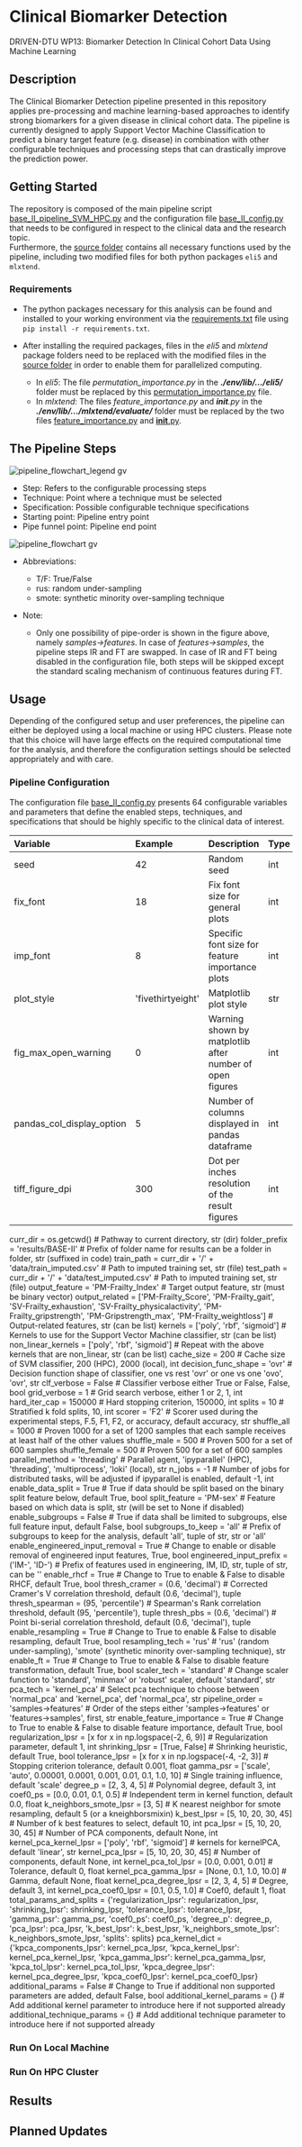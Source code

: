 # Clinical Biomarker Detection
DRIVEN-DTU WP13: Biomarker Detection In Clinical Cohort Data Using Machine Learning

## Description
The Clinical Biomarker Detection pipeline presented in this repository applies pre-processing and machine learning-based approaches to identify strong biomarkers for a given disease in clinical cohort data. The pipeline is currently designed to apply Support Vector Machine Classification to predict a binary target feature (e.g. disease) in combination with other configurable techniques and processing steps that can drastically improve the prediction power.

## Getting Started
The repository is composed of the main pipeline script [base_II_pipeline_SVM_HPC.py](https://github.com/sysbiolux/Clinical_Biomarker_Detection/blob/main/base_II_pipeline_SVM_HPC.py) and the configuration file [base_II_config.py](https://github.com/sysbiolux/Clinical_Biomarker_Detection/blob/main/base_II_config.py) that needs to be configured in respect to the clinical data and the research topic.  
Furthermore, the [source folder](https://github.com/sysbiolux/Clinical_Biomarker_Detection/blob/main/source/) contains all necessary functions used by the pipeline, including two modified files for both python packages `eli5` and `mlxtend`.

### Requirements
* The python packages necessary for this analysis can be found and installed to your working environment via the [requirements.txt](https://github.com/sysbiolux/Clinical_Biomarker_Detection/blob/main/requirements.txt) file using `pip install -r requirements.txt`.

* After installing the required packages, files in the *eli5* and *mlxtend* package folders need to be replaced with the modified files in the [source folder](https://github.com/sysbiolux/Clinical_Biomarker_Detection/blob/main/source/) in order to enable them for parallelized computing.

  - In *eli5*: The file *permutation_importance.py* in the ***./env/lib/.../eli5/*** folder must be replaced by this [permutation_importance.py](https://github.com/sysbiolux/Clinical_Biomarker_Detection/tree/main/source/eli5_mod) file.
  - In *mlxtend*: The files *feature_importance.py* and *__init__.py* in the ***./env/lib/.../mlxtend/evaluate/*** folder must be replaced by the two files [feature_importance.py](https://github.com/sysbiolux/Clinical_Biomarker_Detection/tree/main/source/mlxtend_mod) and [__init__.py](https://github.com/sysbiolux/Clinical_Biomarker_Detection/tree/main/source/mlxtend_mod).

## The Pipeline Steps
![pipeline_flowchart_legend gv](https://user-images.githubusercontent.com/38098941/157884373-e0fc6fee-623c-4ca1-a8dd-47ba5260cbf3.svg)
* Step: Refers to the configurable processing steps
* Technique: Point where a technique must be selected
* Specification: Possible configurable technique specifications
* Starting point: Pipeline entry point
* Pipe funnel point: Pipeline end point

![pipeline_flowchart gv](https://user-images.githubusercontent.com/38098941/157884274-6d565e24-1b3c-4512-b1a0-a26705945ffc.svg)
* Abbreviations:  
  - T/F: True/False
  - rus: random under-sampling  
  - smote: synthetic minority over-sampling technique

* Note:  
  - Only one possibility of pipe-order is shown in the figure above, namely *samples->features*. In case of *features->samples*, the pipeline steps IR and FT are swapped. In case of IR and FT being disabled in the configuration file, both steps will be skipped except the standard scaling mechanism of continuous features during FT.

## Usage
Depending of the configured setup and user preferences, the pipeline can either be deployed using a local machine or using HPC clusters. Please note that this choice will have large effects on the required computational time for the analysis, and therefore the configuration settings should be selected appropriately and with care.

### Pipeline Configuration
The configuration file [base_II_config.py](https://github.com/sysbiolux/Clinical_Biomarker_Detection/blob/main/base_II_config.py) presents 64 configurable variables and parameters that define the enabled steps, techniques, and specifications that should be highly specific to the clinical data of interest.

| Variable | Example | Description | Type |
| :--- | :--- | :--- | :--- |
| seed | 42  | Random seed | int |
| fix_font | 18 | Fix font size for general plots | int |
| imp_font | 8 | Specific font size for feature importance plots | int |
| plot_style | 'fivethirtyeight' | Matplotlib plot style | str |
| fig_max_open_warning | 0 | Warning shown by matplotlib after number of open figures | int |
| pandas_col_display_option | 5 | Number of columns displayed in pandas dataframe | int |
| tiff_figure_dpi | 300 | Dot per inches resolution of the result figures | int |
curr_dir = os.getcwd()  # Pathway to current directory, str (dir)
folder_prefix = 'results/BASE-II'  # Prefix of folder name for results can be a folder in folder, str (suffixed in code)
train_path = curr_dir + '/' + 'data/train_imputed.csv'  # Path to imputed training set, str (file)
test_path = curr_dir + '/' + 'data/test_imputed.csv'  # Path to imputed training set, str (file)
output_feature = 'PM-Frailty_Index'  # Target output feature, str (must be binary vector)
output_related = ['PM-Frailty_Score', 'PM-Frailty_gait', 'SV-Frailty_exhaustion',
                  'SV-Frailty_physicalactivity', 'PM-Frailty_gripstrength', 'PM-Gripstrength_max',
                  'PM-Frailty_weightloss']  # Output-related features, str (can be list)
kernels = ['poly', 'rbf', 'sigmoid']  # Kernels to use for the Support Vector Machine classifier, str (can be list)
non_linear_kernels = ['poly', 'rbf', 'sigmoid']  # Repeat with the above kernels that are non_linear, str (can be list)
cache_size = 200  # Cache size of SVM classifier, 200 (HPC), 2000 (local), int
decision_func_shape = 'ovr'  # Decision function shape of classifier, one vs rest 'ovr' or one vs one 'ovo', 'ovr', str
clf_verbose = False  # Classifier verbose either True or False, False, bool
grid_verbose = 1  # Grid search verbose, either 1 or 2, 1, int
hard_iter_cap = 150000  # Hard stopping criterion, 150000, int
splits = 10  # Stratified k fold splits, 10, int
scorer = 'F2'  # Scorer used during the experimental steps, F.5, F1, F2, or accuracy, default accuracy, str
shuffle_all = 1000  # Proven 1000 for a set of 1200 samples that each sample receives at least half of the other values
shuffle_male = 500  # Proven 500 for a set of 600 samples
shuffle_female = 500  # Proven 500 for a set of 600 samples
parallel_method = 'threading'  # Parallel agent, 'ipyparallel' (HPC), 'threading', 'multiprocess', 'loki' (local), str
n_jobs = -1  # Number of jobs for distributed tasks, will be adjusted if ipyparallel is enabled, default -1, int
enable_data_split = True  # True if data should be split based on the binary split feature below, default True, bool
split_feature = 'PM-sex'  # Feature based on which data is split, str (will be set to None if disabled)
enable_subgroups = False  # True if data shall be limited to subgroups, else full feature input, default False, bool
subgroups_to_keep = 'all'  # Prefix of subgroups to keep for the analysis, default 'all', tuple of str, str or 'all'
enable_engineered_input_removal = True  # Change to enable or disable removal of engineered input features, True, bool
engineered_input_prefix = ('IM-', 'ID-')  # Prefix of features used in engineering, IM, ID, str, tuple of str, can be ''
enable_rhcf = True  # Change to True to enable & False to disable RHCF, default True, bool
thresh_cramer = (0.6, 'decimal')  # Corrected Cramer's V correlation threshold, default (0.6, 'decimal'), tuple
thresh_spearman = (95, 'percentile')  # Spearman's Rank correlation threshold, default (95, 'percentile'), tuple
thresh_pbs = (0.6, 'decimal')  # Point bi-serial correlation threshold, default (0.6, 'decimal'), tuple
enable_resampling = True  # Change to True to enable & False to disable resampling, default True, bool
resampling_tech = 'rus'  # 'rus' (random under-sampling), 'smote' (synthetic minority over-sampling technique), str
enable_ft = True  # Change to True to enable & False to disable feature transformation, default True, bool
scaler_tech = 'standard'  # Change scaler function to 'standard', 'minmax' or 'robust' scaler, default 'standard', str
pca_tech = 'kernel_pca'  # Select pca technique to choose between 'normal_pca' and 'kernel_pca', def 'normal_pca', str
pipeline_order = 'samples->features'  # Order of the steps either 'samples->features' or 'features->samples', first, str
enable_feature_importance = True  # Change to True to enable & False to disable feature importance, default True, bool
regularization_lpsr = [x for x in np.logspace(-2, 6, 9)]  # Regularization parameter, default 1, int
shrinking_lpsr = [True, False]  # Shrinking heuristic, default True, bool
tolerance_lpsr = [x for x in np.logspace(-4, -2, 3)]  # Stopping criterion tolerance, default 0.001, float
gamma_psr = ['scale', 'auto', 0.00001, 0.0001, 0.001, 0.01, 0.1, 1.0, 10]  # Single training influence, default 'scale'
degree_p = [2, 3, 4, 5]  # Polynomial degree, default 3, int
coef0_ps = [0.0, 0.01, 0.1, 0.5]  # Independent term in kernel function, default 0.0, float
k_neighbors_smote_lpsr = [3, 5]  # K nearest neighbor for smote resampling, default 5 (or a kneighborsmixin)
k_best_lpsr = [5, 10, 20, 30, 45]  # Number of k best features to select, default 10, int
pca_lpsr = [5, 10, 20, 30, 45]  # Number of PCA components, default None, int
kernel_pca_kernel_lpsr = ['poly', 'rbf', 'sigmoid']  # kernels for kernelPCA, default 'linear', str
kernel_pca_lpsr = [5, 10, 20, 30, 45]  # Number of components, default None, int
kernel_pca_tol_lpsr = [0.0, 0.001, 0.01]  # Tolerance, default 0, float
kernel_pca_gamma_lpsr = [None, 0.1, 1.0, 10.0]  # Gamma, default None, float
kernel_pca_degree_lpsr = [2, 3, 4, 5]  # Degree, default 3, int
kernel_pca_coef0_lpsr = [0.1, 0.5, 1.0]  # Coef0, default 1, float
total_params_and_splits = {'regularization_lpsr': regularization_lpsr, 'shrinking_lpsr': shrinking_lpsr,
                           'tolerance_lpsr': tolerance_lpsr, 'gamma_psr': gamma_psr, 'coef0_ps': coef0_ps,
                           'degree_p': degree_p, 'pca_lpsr': pca_lpsr, 'k_best_lpsr': k_best_lpsr,
                           'k_neighbors_smote_lpsr': k_neighbors_smote_lpsr,
                           'splits': splits}
pca_kernel_dict = {'kpca_components_lpsr': kernel_pca_lpsr, 'kpca_kernel_lpsr': kernel_pca_kernel_lpsr,
                   'kpca_gamma_lpsr': kernel_pca_gamma_lpsr, 'kpca_tol_lpsr': kernel_pca_tol_lpsr,
                   'kpca_degree_lpsr': kernel_pca_degree_lpsr, 'kpca_coef0_lpsr': kernel_pca_coef0_lpsr}
additional_params = False  # Change to True if additional non supported parameters are added, default False, bool
additional_kernel_params = {}  # Add additional kernel parameter to introduce here if not supported already
additional_technique_params = {}  # Add additional technique parameter to introduce here if not supported already

### Run On Local Machine

### Run On HPC Cluster

## Results

## Planned Updates
